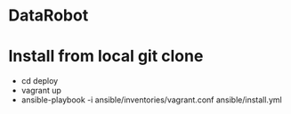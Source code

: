 # DataRobot

# Install from local git clone
- cd deploy
- vagrant up
- ansible-playbook -i ansible/inventories/vagrant.conf ansible/install.yml

